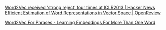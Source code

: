 
[Word2Vec received 'strong reject' four times at ICLR2013 | Hacker News](https://news.ycombinator.com/item?id=38684925)
[Efficient Estimation of Word Representations in Vector Space | OpenReview](https://openreview.net/forum?id=idpCdOWtqXd60)

[Word2Vec For Phrases - Learning Embeddings For More Than One Word](https://towardsdatascience.com/word2vec-for-phrases-learning-embeddings-for-more-than-one-word-727b6cf723cf)
